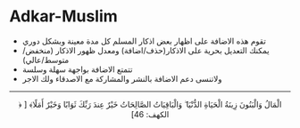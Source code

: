 # Adkar-Muslim

- تقوم هذه الاضافة على اظهار بعض اذكار المسلم كل مدة معينة وبشكل دوري
- يمكنك التعديل بحرية على الاذكار(حذف/اضافة) ومعدل ظهور الاذكار (منخفض/متوسط/عالي)
- تتمتع الاضافة بواجهة سهلة وسلسة
- ولاتنسى دعم الاضافة بالنشر والمشاركة مع الاصدقاء ولك الاجر
--------------------------------------------------------------------------------------------------------------------------------------------------------------------------------

<div align = "center">                      
                      
﴿ الْمَالُ وَالْبَنُونَ زِينَةُ الْحَيَاةِ الدُّنْيَا ۖ وَالْبَاقِيَاتُ الصَّالِحَاتُ خَيْرٌ عِندَ رَبِّكَ ثَوَابًا وَخَيْرٌ أَمَلًا﴾
[ الكهف: 46]


</div>
